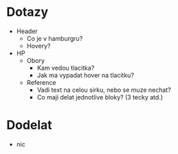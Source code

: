 # Dotazy

- Header
	- Co je v hamburgru?
	- Hovery?
- HP
	- Obory
		- Kam vedou tlacitka?
		- Jak ma vypadat hover na tlacitku?
	- Reference
		- Vadi text na celou sirku, nebo se muze nechat?
		- Co maji delat jednotlive bloky? (3 tecky atd.)


# Dodelat
- nic
